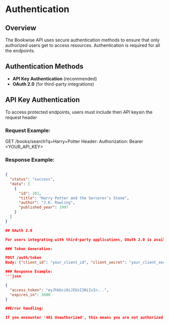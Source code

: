 # Authentication  

## Overview  

The Bookwise API uses secure authentication methods to ensure that only authorized users get to access resources. Authentication is required for all the endpoints.

## Authentication Methods  

- **API Key Authentication** (recommended)  
- **OAuth 2.0** (for third-party integrations)

## API Key Authentication  

To access protected endpoints, users must include theri API keysin the request header

### Request Example:

GET /books/search?q=Harry+Potter
Header: Authorization: Bearer <YOUR_API_KEY>

### Response Example:
```json

{
  "status": "success",
  "data": [
    {
      "id": 101,
      "title": "Harry Potter and the Sorcerer's Stone",
      "author": "J.K. Rowling",
      "published_year": 1997
    }
  ]
}

## OAuth 2.0

For users integrating with third-party applications, OAuth 2.0 is available.

### Token Generation:

POST /auth/token
Body: {"client_id": "your_client_id", "client_secret": "your_client_secret"}

### Response Example:
'''json

{
  "access_token": "eyJhbGciOiJIUzI1NiIsIn...",
  "expires_in": 3600
}

##Error handling:

If you encounter '401 Unauthorized', this means you are not authorized and need to have an API key for accessing resources.